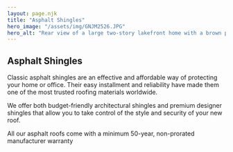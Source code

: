 ```yaml
---
layout: page.njk
title: "Asphalt Shingles"
hero_image: "/assets/img/GNJM2526.JPG"
hero_alt: "Rear view of a large two-story lakefront home with a brown presidential, designer shingle roof installed by Roof Rite. The house features warm-toned horizontal lap siding, expansive windows, and a covered balcony overlooking a private sandy beach area. Landscaping includes a stone retaining wall, potted flowering plants, neatly trimmed lawn, and several lounge chairs placed on the sand under a blue sky with scattered clouds."
---
```


## Asphalt Shingles

Classic asphalt shingles are an effective and affordable way of protecting your home or office. Their easy installment and reliability have made them one of the most trusted roofing materials worldwide.

We offer both budget-friendly architectural shingles and premium designer shingles that allow you to take control of the style and security of your new roof.

All our asphalt roofs come with a minimum 50-year, non-prorated manufacturer warranty
